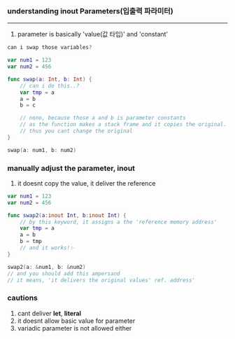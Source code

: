  ### understanding inout Parameters(입출력 파라미터)
---
1. parameter is basically 'value(값 타입)' and 'constant'

```swift
can i swap those variables?

var num1 = 123
var num2 = 456

func swap(a: Int, b: Int) {
	// can i do this..?
	var tmp = a
	a = b
	b = c

	// nono, because those a and b is parameter constants
	// as the function makes a stack frame and it copies the original.
	// thus you cant change the original
}

swap(a: num1, b: num2)
```
### manually adjust the parameter, **inout**
1. it doesnt copy the value, it deliver the reference

```swift
var num1 = 123
var num2 = 456

func swap2(a:inout Int, b:inout Int) {
	// by this keyword, it assigns a the 'reference memory address'
	var tmp = a
	a = b
	b = tmp
	// and it works!✨
}

swap2(a: &num1, b: &num2)
// and you should add this ampersand
// it means, 'it delivers the original values' ref. address'
```
### cautions
1. cant deliver **let**, **literal**
2. it doesnt allow basic value for parameter
3. variadic parameter is not allowed either